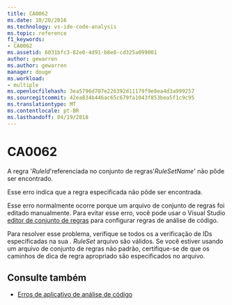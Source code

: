 ```yaml
---
title: CA0062
ms.date: 10/20/2016
ms.technology: vs-ide-code-analysis
ms.topic: reference
f1_keywords:
- CA0062
ms.assetid: 6031bfc3-82e0-4d91-b8e8-cd325a099001
author: gewarren
ms.author: gewarren
manager: douge
ms.workload:
- multiple
ms.openlocfilehash: 3ea5796d707e226392d11179f9e8ea4d3a999257
ms.sourcegitcommit: 42ea834b446ac65c679fa1043f853bea5f1c9c95
ms.translationtype: MT
ms.contentlocale: pt-BR
ms.lasthandoff: 04/19/2018
---
```

# <a name="ca0062"></a>CA0062

A regra '*RuleId*'referenciada no conjunto de regras'*RuleSetName*' não pôde ser encontrado.

Esse erro indica que a regra especificada não pôde ser encontrada.

Esse erro normalmente ocorre porque um arquivo de conjunto de regras foi editado manualmente. Para evitar esse erro, você pode usar o Visual Studio [editor de conjunto de regras](../code-quality/working-in-the-code-analysis-rule-set-editor.md) para configurar regras de análise de código.

Para resolver esse problema, verifique se todos os a verificação de IDs especificadas na sua *. RuleSet* arquivo são válidos. Se você estiver usando um arquivo de conjunto de regras não padrão, certifique-se de que os caminhos de dica de regra apropriado são especificados no arquivo.

## <a name="see-also"></a>Consulte também

- [Erros de aplicativo de análise de código](../code-quality/code-analysis-application-errors.md)
